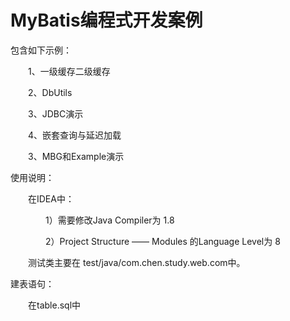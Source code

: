 # MyBatis编程式开发案例

包含如下示例：

　　1、一级缓存二级缓存

　　2、DbUtils

　　3、JDBC演示

　　4、嵌套查询与延迟加载

　　3、MBG和Example演示



 使用说明：

　　在IDEA中：

　　　　1）需要修改Java Compiler为 1.8

　　　　2）Project Structure —— Modules 的Language Level为 8

　　测试类主要在 test/java/com.chen.study.web.com中。



建表语句：

　　在table.sql中
